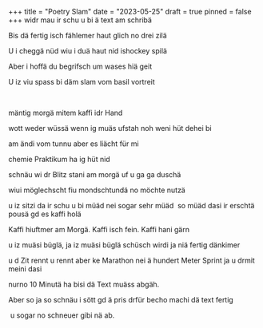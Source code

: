 +++
title = "Poetry Slam"
date = "2023-05-25"
draft = true
pinned = false
+++
widr mau ir schu u bi ä text am schribä 

Bis dä fertig isch fählemer haut glich no drei zilä

U i cheggä nüd wiu i duä haut nid ishockey spilä

Aber i hoffä du begrifsch um wases hiä geit 

U iz viu spass bi däm slam vom basil vortreit 

 

mäntig morgä mitem kaffi idr Hand 

wott weder wüssä wenn ig muäs ufstah noh weni hüt dehei bi 

am ändi vom tunnu aber es liächt für mi 

chemie Praktikum ha ig hüt nid 

schnäu wi dr Blitz stani am morgä uf u ga ga duschä 

wiui möglechscht fiu mondschtundä no möchte nutzä

u iz sitzi da ir schu u bi müäd nei sogar sehr müäd  so müäd dasi ir erschtä pousä gd es kaffi holä 

Kaffi hiuftmer am Morgä. Kaffi isch fein. Kaffi hani gärn 

u iz muäsi büglä, ja iz muäsi büglä schüsch wirdi ja niä fertig dänkimer

u d Zit rennt u rennt aber ke Marathon nei ä hundert Meter Sprint ja u drmit meini dasi

nurno 10 Minutä ha bisi dä Text muäss abgäh. 

Aber so ja so schnäu i sött gd ä pris drfür becho machi dä text fertig

 u sogar no schneuer gibi nä ab.